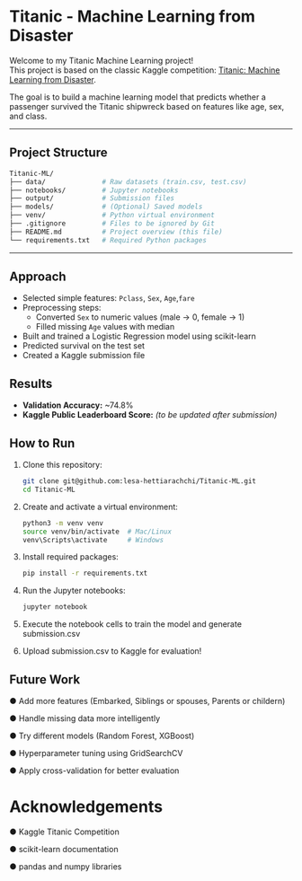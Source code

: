 # Titanic - Machine Learning from Disaster

Welcome to my Titanic Machine Learning project!  
This project is based on the classic Kaggle competition: [Titanic: Machine Learning from Disaster](https://www.kaggle.com/c/titanic).

The goal is to build a machine learning model that predicts whether a passenger survived the Titanic shipwreck based on features like age, sex, and class.

---

## Project Structure
```bash
Titanic-ML/
├── data/              # Raw datasets (train.csv, test.csv)
├── notebooks/         # Jupyter notebooks
├── output/            # Submission files
├── models/            # (Optional) Saved models
├── venv/              # Python virtual environment
├── .gitignore         # Files to be ignored by Git
├── README.md          # Project overview (this file)
└── requirements.txt   # Required Python packages
```

---

## Approach

- Selected simple features: `Pclass`, `Sex`, `Age`,`fare`
- Preprocessing steps:
  - Converted `Sex` to numeric values (male → 0, female → 1)
  - Filled missing `Age` values with median
- Built and trained a Logistic Regression model using scikit-learn
- Predicted survival on the test set
- Created a Kaggle submission file



## Results

- **Validation Accuracy:** ~74.8%
- **Kaggle Public Leaderboard Score:** _(to be updated after submission)_



## How to Run

1. Clone this repository:

   ```bash
   git clone git@github.com:lesa-hettiarachchi/Titanic-ML.git
   cd Titanic-ML
   ```
2. Create and activate a virtual environment:

   ```bash
   python3 -m venv venv
   source venv/bin/activate  # Mac/Linux
   venv\Scripts\activate     # Windows
   ```
3. Install required packages:

  	```bash
   pip install -r requirements.txt
   ```
4. Run the Jupyter notebooks:

   ```bash
   jupyter notebook
   ```
   
5.	Execute the notebook cells to train the model and generate submission.csv
  
6.	Upload submission.csv to Kaggle for evaluation!



## Future Work

● Add more features (Embarked, Siblings or spouses, Parents or childern)

● Handle missing data more intelligently

● Try different models (Random Forest, XGBoost)

● Hyperparameter tuning using GridSearchCV

● Apply cross-validation for better evaluation


# Acknowledgements

● Kaggle Titanic Competition

● scikit-learn documentation

● pandas and numpy libraries

   
